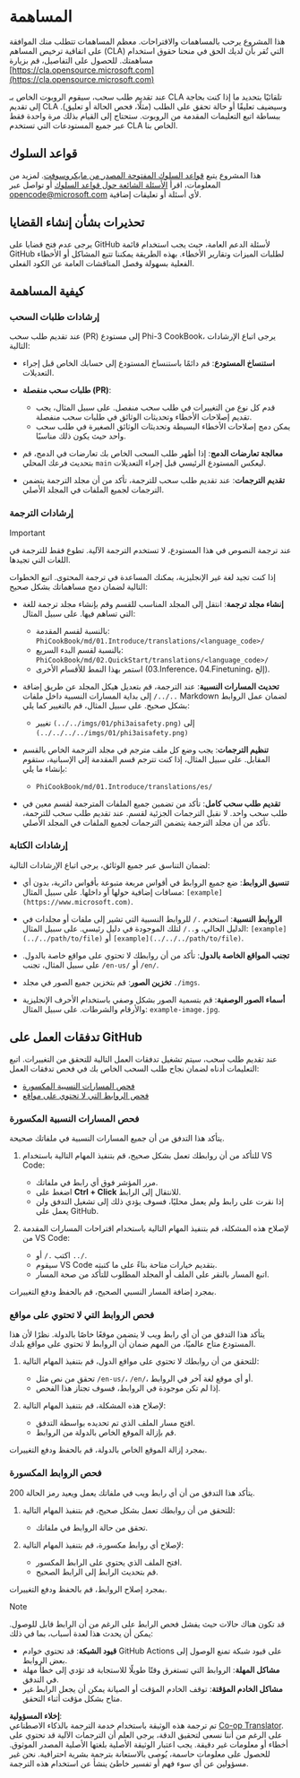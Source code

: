 <!--
CO_OP_TRANSLATOR_METADATA:
{
  "original_hash": "9f71f15fee9a73ecfcd4fd40efbe3070",
  "translation_date": "2025-03-27T02:34:33+00:00",
  "source_file": "CONTRIBUTING.md",
  "language_code": "ar"
}
-->
# المساهمة

هذا المشروع يرحب بالمساهمات والاقتراحات. معظم المساهمات تتطلب منك الموافقة على اتفاقية ترخيص المساهم (CLA) التي تُقر بأن لديك الحق في منحنا حقوق استخدام مساهمتك. للحصول على التفاصيل، قم بزيارة [https://cla.opensource.microsoft.com](https://cla.opensource.microsoft.com)

عند تقديم طلب سحب، سيقوم الروبوت الخاص بـ CLA تلقائيًا بتحديد ما إذا كنت بحاجة إلى تقديم CLA وسيضيف تعليقًا أو حالة تحقق على الطلب (مثلًا، فحص الحالة أو تعليق). ببساطة اتبع التعليمات المقدمة من الروبوت. ستحتاج إلى القيام بذلك مرة واحدة فقط عبر جميع المستودعات التي تستخدم CLA الخاص بنا.

## قواعد السلوك

هذا المشروع يتبع [قواعد السلوك المفتوحة المصدر من مايكروسوفت](https://opensource.microsoft.com/codeofconduct/). لمزيد من المعلومات، اقرأ [الأسئلة الشائعة حول قواعد السلوك](https://opensource.microsoft.com/codeofconduct/faq/) أو تواصل عبر [opencode@microsoft.com](mailto:opencode@microsoft.com) لأي أسئلة أو تعليقات إضافية.

## تحذيرات بشأن إنشاء القضايا

يرجى عدم فتح قضايا على GitHub لأسئلة الدعم العامة، حيث يجب استخدام قائمة GitHub لطلبات الميزات وتقارير الأخطاء. بهذه الطريقة يمكننا تتبع المشاكل أو الأخطاء الفعلية بسهولة وفصل المناقشات العامة عن الكود الفعلي.

## كيفية المساهمة

### إرشادات طلبات السحب

عند تقديم طلب سحب (PR) إلى مستودع Phi-3 CookBook، يرجى اتباع الإرشادات التالية:

- **استنساخ المستودع**: قم دائمًا باستنساخ المستودع إلى حسابك الخاص قبل إجراء التعديلات.

- **طلبات سحب منفصلة (PR)**:
  - قدم كل نوع من التغييرات في طلب سحب منفصل. على سبيل المثال، يجب تقديم إصلاحات الأخطاء وتحديثات الوثائق في طلبات سحب منفصلة.
  - يمكن دمج إصلاحات الأخطاء البسيطة وتحديثات الوثائق الصغيرة في طلب سحب واحد حيث يكون ذلك مناسبًا.

- **معالجة تعارضات الدمج**: إذا أظهر طلب السحب الخاص بك تعارضات في الدمج، قم بتحديث فرعك المحلي `main` ليعكس المستودع الرئيسي قبل إجراء التعديلات.

- **تقديم الترجمات**: عند تقديم طلب سحب للترجمة، تأكد من أن مجلد الترجمة يتضمن الترجمات لجميع الملفات في المجلد الأصلي.

### إرشادات الترجمة

> [!IMPORTANT]
>
> عند ترجمة النصوص في هذا المستودع، لا تستخدم الترجمة الآلية. تطوع فقط للترجمة في اللغات التي تجيدها.

إذا كنت تجيد لغة غير الإنجليزية، يمكنك المساعدة في ترجمة المحتوى. اتبع الخطوات التالية لضمان دمج مساهماتك بشكل صحيح:

- **إنشاء مجلد ترجمة**: انتقل إلى المجلد المناسب للقسم وقم بإنشاء مجلد ترجمة للغة التي تساهم فيها. على سبيل المثال:
  - بالنسبة لقسم المقدمة: `PhiCookBook/md/01.Introduce/translations/<language_code>/`
  - بالنسبة لقسم البدء السريع: `PhiCookBook/md/02.QuickStart/translations/<language_code>/`
  - استمر بهذا النمط للأقسام الأخرى (03.Inference، 04.Finetuning، إلخ).

- **تحديث المسارات النسبية**: عند الترجمة، قم بتعديل هيكل المجلد عن طريق إضافة `../../` إلى بداية المسارات النسبية داخل ملفات Markdown لضمان عمل الروابط بشكل صحيح. على سبيل المثال، قم بالتغيير كما يلي:
  - تغيير `(../../imgs/01/phi3aisafety.png)` إلى `(../../../../imgs/01/phi3aisafety.png)`

- **تنظيم الترجمات**: يجب وضع كل ملف مترجم في مجلد الترجمة الخاص بالقسم المقابل. على سبيل المثال، إذا كنت تترجم قسم المقدمة إلى الإسبانية، ستقوم بإنشاء ما يلي:
  - `PhiCookBook/md/01.Introduce/translations/es/`

- **تقديم طلب سحب كامل**: تأكد من تضمين جميع الملفات المترجمة لقسم معين في طلب سحب واحد. لا نقبل الترجمات الجزئية لقسم. عند تقديم طلب سحب للترجمة، تأكد من أن مجلد الترجمة يتضمن الترجمات لجميع الملفات في المجلد الأصلي.

### إرشادات الكتابة

لضمان التناسق عبر جميع الوثائق، يرجى اتباع الإرشادات التالية:

- **تنسيق الروابط**: ضع جميع الروابط في أقواس مربعة متبوعة بأقواس دائرية، بدون أي مسافات إضافية حولها أو داخلها. على سبيل المثال: `[example](https://www.microsoft.com)`.

- **الروابط النسبية**: استخدم `./` للروابط النسبية التي تشير إلى ملفات أو مجلدات في الدليل الحالي، و`../` لتلك الموجودة في دليل رئيسي. على سبيل المثال: `[example](../../path/to/file)` أو `[example](../../../path/to/file)`.

- **تجنب المواقع الخاصة بالدول**: تأكد من أن روابطك لا تحتوي على مواقع خاصة بالدول. على سبيل المثال، تجنب `/en-us/` أو `/en/`.

- **تخزين الصور**: قم بتخزين جميع الصور في مجلد `./imgs`.

- **أسماء الصور الوصفية**: قم بتسمية الصور بشكل وصفي باستخدام الأحرف الإنجليزية والأرقام والشرطات. على سبيل المثال: `example-image.jpg`.

## تدفقات العمل على GitHub

عند تقديم طلب سحب، سيتم تشغيل تدفقات العمل التالية للتحقق من التغييرات. اتبع التعليمات أدناه لضمان نجاح طلب السحب الخاص بك في فحص تدفقات العمل:

- [فحص المسارات النسبية المكسورة](../..)
- [فحص الروابط التي لا تحتوي على مواقع](../..)

### فحص المسارات النسبية المكسورة

يتأكد هذا التدفق من أن جميع المسارات النسبية في ملفاتك صحيحة.

1. للتأكد من أن روابطك تعمل بشكل صحيح، قم بتنفيذ المهام التالية باستخدام VS Code:
    - مرر المؤشر فوق أي رابط في ملفاتك.
    - اضغط على **Ctrl + Click** للانتقال إلى الرابط.
    - إذا نقرت على رابط ولم يعمل محليًا، فسوف يؤدي ذلك إلى تشغيل التدفق ولن يعمل على GitHub.

1. لإصلاح هذه المشكلة، قم بتنفيذ المهام التالية باستخدام اقتراحات المسارات المقدمة من VS Code:
    - اكتب `./` أو `../`.
    - سيقوم VS Code بتقديم خيارات متاحة بناءً على ما كتبته.
    - اتبع المسار بالنقر على الملف أو المجلد المطلوب للتأكد من صحة المسار.

بمجرد إضافة المسار النسبي الصحيح، قم بالحفظ ودفع التغييرات.

### فحص الروابط التي لا تحتوي على مواقع

يتأكد هذا التدفق من أن أي رابط ويب لا يتضمن موقعًا خاصًا بالدولة. نظرًا لأن هذا المستودع متاح عالميًا، من المهم ضمان أن الروابط لا تحتوي على مواقع بلدك.

1. للتحقق من أن روابطك لا تحتوي على مواقع الدول، قم بتنفيذ المهام التالية:

    - تحقق من نص مثل `/en-us/`، `/en/`، أو أي موقع لغة آخر في الروابط.
    - إذا لم تكن موجودة في الروابط، فسوف تجتاز هذا الفحص.

1. لإصلاح هذه المشكلة، قم بتنفيذ المهام التالية:
    - افتح مسار الملف الذي تم تحديده بواسطة التدفق.
    - قم بإزالة الموقع الخاص بالدولة من الروابط.

بمجرد إزالة الموقع الخاص بالدولة، قم بالحفظ ودفع التغييرات.

### فحص الروابط المكسورة

يتأكد هذا التدفق من أن أي رابط ويب في ملفاتك يعمل ويعيد رمز الحالة 200.

1. للتحقق من أن روابطك تعمل بشكل صحيح، قم بتنفيذ المهام التالية:
    - تحقق من حالة الروابط في ملفاتك.

2. لإصلاح أي روابط مكسورة، قم بتنفيذ المهام التالية:
    - افتح الملف الذي يحتوي على الرابط المكسور.
    - قم بتحديث الرابط إلى الرابط الصحيح.

بمجرد إصلاح الروابط، قم بالحفظ ودفع التغييرات.

> [!NOTE]
>
> قد تكون هناك حالات حيث يفشل فحص الرابط على الرغم من أن الرابط قابل للوصول. يمكن أن يحدث هذا لعدة أسباب، بما في ذلك:
>
> - **قيود الشبكة**: قد تحتوي خوادم GitHub Actions على قيود شبكة تمنع الوصول إلى بعض الروابط.
> - **مشاكل المهلة**: الروابط التي تستغرق وقتًا طويلًا للاستجابة قد تؤدي إلى خطأ مهلة في التدفق.
> - **مشاكل الخادم المؤقتة**: توقف الخادم المؤقت أو الصيانة يمكن أن يجعل الرابط غير متاح بشكل مؤقت أثناء التحقق.

**إخلاء المسؤولية**:  
تم ترجمة هذه الوثيقة باستخدام خدمة الترجمة بالذكاء الاصطناعي [Co-op Translator](https://github.com/Azure/co-op-translator). على الرغم من أننا نسعى لتحقيق الدقة، يرجى العلم أن الترجمات الآلية قد تحتوي على أخطاء أو معلومات غير دقيقة. يجب اعتبار الوثيقة الأصلية بلغتها الأصلية المصدر الموثوق. للحصول على معلومات حاسمة، يُوصى بالاستعانة بترجمة بشرية احترافية. نحن غير مسؤولين عن أي سوء فهم أو تفسير خاطئ ينشأ عن استخدام هذه الترجمة.